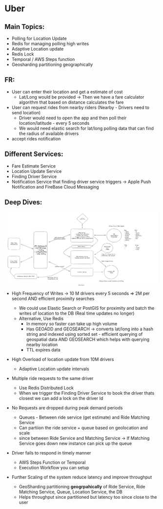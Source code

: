 # Uber

## Main Topics:

- Polling for Location Update
- Redis for managing polling high writes
- Adaptive Location update
- Redis Lock
- Temporal / AWS Steps function
- Geosharding partitioning geographically

## FR:

- User can enter their location and get a estimate of cost
  - Lat/Long would be provided -> Then we have a fare calculator algorithm that based on distance calculates the fare
- User can request rides from nearby riders (Nearby - Drivers need to send location)
  - Driver would need to open the app and then poll their location/latitude - every 5 seconds
  - We would need elastic search for lat/long polling data that can find the radius of available drivers
- accept rides notification

## Different Services:

- Fare Estimate Service
- Location Update Service
- Finding Driver Service
- Notification Service that finding driver service triggers -> Apple Push Notification and FireBase Cloud Messaging

## Deep Dives:

![Uber](./Images/Uber.png)

- High Frequency of Writes -> 10 M drivers every 5 seconds => 2M per second AND efficient proximity searches

  - We could use Elastic Search or PostGIS for proximity and batch the writes of location to the DB (Real time updates no longer)
  - Alternative, Use Redis
    - In memory so faster can take up high volume
    - Has GEOADD and GEOSEARCH -> converts lat/long into a hash string and indexed using sorted set - efficient querying of geospatial data AND GEOSEARCH which helps with querying nearby location
    - TTL expires data

- High Overload of location update from 10M drivers

  - Adaptive Location update intervals

- Multiple ride requests to the same driver

  - Use Redis Distributed Lock
  - When we trigger the Finding Driver Service to book the driver thats closest we can add a lock on the driver Id

- No Requests are dropped during peak demand periods

  - Queues - Between ride service (get estimate) and Ride Matching Service
  - Can partiion the ride service + queue based on geolocation and scale
  - since between Ride Service and Matching Service -> If Matching Service goes down new instance can pick up the queue

- Driver fails to respond in timely manner

  - AWS Steps Function or Temporal
  - Execution Workflow you can setup

- Further Scaling of the system reduce latency and improve throughput
  - GeoSharding partitioning **geogrpahically** of Ride Service, Ride Matching Service, Queue, Location Service, the DB
  - Helps throughput since partitioned but latency too since close to the user
